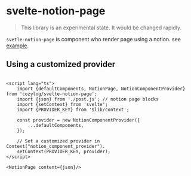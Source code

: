 # svelte-notion-page

> This library is an experimental state. It would be changed rapidly.

`svetle-notion-page` is component who render page using a notion. see [example](/src/routes/+page.svelte).

## Using a customized provider

```sveltehtml

<script lang="ts">
    import {defaultComponents, NotionPage, NotionComponentProvider} from 'cozylog/svelte-notion-page';
    import {json} from './post.js'; // notion page blocks
    import {setContext} from 'svelte';
    import {PROVIDER_KEY} from '$lib/context';

    const provider = new NotionComponentProvider({
        ...defaultComponents,
    });

    // Set a customized provider in Context("notion_component_provider").
    setContext(PROVIDER_KEY, provider);
</script>

<NotionPage content={json}/>
```